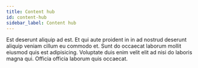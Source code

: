 ```yaml
---
title: Content hub
id: content-hub
sidebar_label: Content hub
---
```


Est deserunt aliquip ad est. Et qui aute proident in in ad nostrud deserunt aliquip veniam cillum eu commodo et. Sunt do occaecat laborum mollit eiusmod quis est adipisicing. Voluptate duis enim velit elit ad nisi do laboris magna qui. Officia officia laborum quis occaecat.

